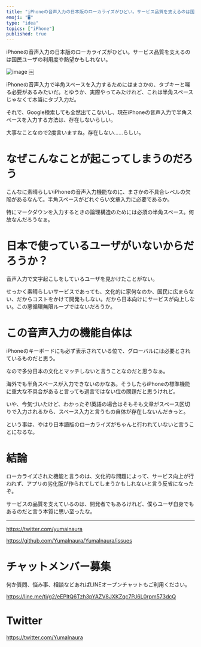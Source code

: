 ```yaml
---
title: "iPhoneの音声入力の日本版のローカライズがひどい。サービス品質を支えるのは国民ユーザの利用度や熱望かもしれない。"
emoji: "🖥"
type: "idea"
topics: ["iPhone"]
published: true
---
```


iPhoneの音声入力の日本版のローカライズがひどい。サービス品質を支えるのは国民ユーザの利用度や熱望かもしれない。

![image](https://user-images.githubusercontent.com/13635059/51149455-8ca7fa00-18a5-11e9-8c1e-d8486d518fb7.png)
￼

iPhoneの音声入力で半角スペースを入力するためにはまさかの、タブキーと喋る必要があるみたいだ。とゆうか、実際やってみたけれど、これは半角スペースじゃなくて本当にタブ入力だ。

それで、Google検索しても全然出てこないし、現在iPhoneの音声入力で半角スペースを入力する方法は、存在しないらしい。

大事なことなので2度言いますね。存在しない……らしい。

#	なぜこんなことが起こってしまうのだろう

こんなに素晴らしいiPhoneの音声入力機能なのに、まさかの不具合レベルの欠陥があるなんて。半角スペースがどれぐらい文章入力に必要であるか。

特にマークダウンを入力するときの論理構造のためには必須の半角スペース。何故なんだろうなぁ。

#	日本で使っているユーザがいないからだろうか？

音声入力で文字起こしをしているユーザを見かけたことがない。

せっかく素晴らしいサービスであっても、文化的に家何なのか、国民に広まらない、だからコストをかけて開発もしない。だから日本向けにサービスが向上しない。この悪循環無限ループではないだろうか。

#	この音声入力の機能自体は

iPhoneのキーボードにも必ず表示されている位で、グローバルには必要とされているものだと思う。

なので多分日本の文化とマッチしないと言うことなのだと思うなぁ。

海外でも半角スペースが入力できないのかなあ。そうしたらiPhoneの標準機能に重大な不具合があると言っても過言ではない位の問題だと思うけれど。

いや、今気づいたけど、わかったぞ!英語の場合はそもそも文章がスペース区切りで入力されるから、スペース入力と言うもの自体が存在しないんだきっと。

という事は、やはり日本語版のローカライズがちゃんと行われていないと言うことになるな。

#	結論

ローカライズされた機能と言うのは、文化的な問題によって、サービス向上が行われず、アプリの劣化版が作られてしてしまうかもしれないと言う反省になったぞ。

サービスの品質を支えているのは、開発者でもあるけれど、僕らユーザ自身でもあるのだと言う本質に思い至ったな。


---

https://twitter.com/yumainaura

https://github.com/YumaInaura/YumaInaura/issues










<!-- Update From Qiita API -->

# チャットメンバー募集


何か質問、悩み事、相談などあればLINEオープンチャットもご利用ください。

https://line.me/ti/g2/eEPltQ6Tzh3pYAZV8JXKZqc7PJ6L0rpm573dcQ





# Twitter


https://twitter.com/YumaInaura


<!-- Update From Qiita API -->


